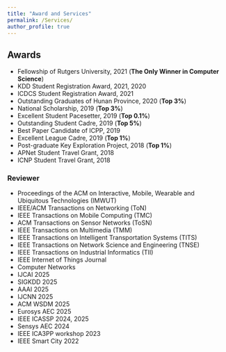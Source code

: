 ```yaml
---
title: "Award and Services"
permalink: /Services/
author_profile: true
---
```

## Awards

* Fellowship of Rutgers University, 2021 (**The Only Winner in Computer Science**)
* KDD Student Registration Award, 2021, 2020
* ICDCS Student Registration Award, 2021
* Outstanding Graduates of Hunan Province, 2020 (**Top 3%**)
* National Scholarship, 2019 (**Top 3%**)
* Excellent Student Pacesetter, 2019 (**Top 0.1%**)
* Outstanding Student Cadre, 2019 (**Top 5%**)
* Best Paper Candidate of ICPP, 2019
* Excellent League Cadre, 2019 (**Top 1%**)
* Post-graduate Key Exploration Project, 2018 (**Top 1%**)
* APNet Student Travel Grant, 2018
* ICNP Student Travel Grant, 2018


### Reviewer

* Proceedings of the ACM on Interactive, Mobile, Wearable and Ubiquitous Technologies (IMWUT)
* IEEE/ACM Transactions on Networking (ToN)
* IEEE Transactions on Mobile Computing (TMC)
* ACM Transactions on Sensor Networks (ToSN)
* IEEE Transactions on Multimedia (TMM)
* IEEE Transactions on Intelligent Transportation Systems (TITS)
* IEEE Transactions on Network Science and Engineering (TNSE)
* IEEE Transactions on Industrial Informatics (TII)
* IEEE Internet of Things Journal
* Computer Networks
* IJCAI 2025
* SIGKDD 2025
* AAAI 2025
* IJCNN 2025
* ACM WSDM 2025
* Eurosys AEC 2025
* IEEE ICASSP 2024, 2025
* Sensys AEC 2024
* IEEE ICA3PP workshop 2023
* IEEE Smart City 2022






